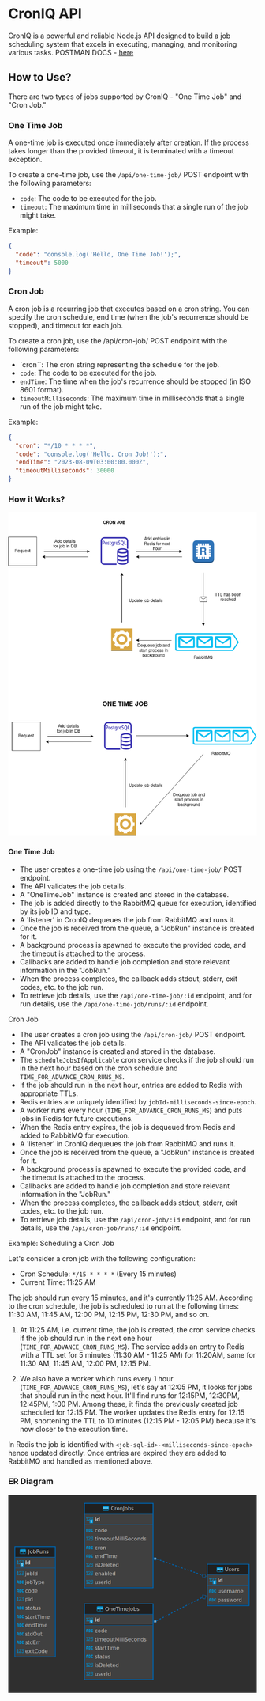 # CronIQ API

CronIQ is a powerful and reliable Node.js API designed to build a job scheduling system that excels in executing, managing, and monitoring various tasks.
POSTMAN DOCS - [here](https://documenter.getpostman.com/view/7984450/2s9XxySZBe)

## How to Use?

There are two types of jobs supported by CronIQ - "One Time Job" and "Cron Job."

### One Time Job

A one-time job is executed once immediately after creation. If the process takes longer than the provided timeout, it is terminated with a timeout exception.

To create a one-time job, use the `/api/one-time-job/` POST endpoint with the following parameters:

- `code`: The code to be executed for the job.
- `timeout`: The maximum time in milliseconds that a single run of the job might take.

Example:

```json
{
  "code": "console.log('Hello, One Time Job!');",
  "timeout": 5000
}
```

### Cron Job

A cron job is a recurring job that executes based on a cron string. You can specify the cron schedule, end time (when the job's recurrence should be stopped), and timeout for each job.

To create a cron job, use the /api/cron-job/ POST endpoint with the following parameters:

- `cron``: The cron string representing the schedule for the job.
- `code`: The code to be executed for the job.
- `endTime`: The time when the job's recurrence should be stopped (in ISO 8601 format).
- `timeoutMilliseconds`: The maximum time in milliseconds that a single run of the job might take.

Example:

```json
{
  "cron": "*/10 * * * *",
  "code": "console.log('Hello, Cron Job!');",
  "endTime": "2023-08-09T03:00:00.000Z",
  "timeoutMilliseconds": 30000
}
```

### How it Works?

![arch-design](./readme-assets/arch-CronIQ.drawio.png)

#### One Time Job

- The user creates a one-time job using the `/api/one-time-job/` POST endpoint.
- The API validates the job details.
- A "OneTimeJob" instance is created and stored in the database.
- The job is added directly to the RabbitMQ queue for execution, identified by its job ID and type.
- A 'listener' in CronIQ dequeues the job from RabbitMQ and runs it.
- Once the job is received from the queue, a "JobRun" instance is created for it.
- A background process is spawned to execute the provided code, and the timeout is attached to the process.
- Callbacks are added to handle job completion and store relevant information in the "JobRun."
- When the process completes, the callback adds stdout, stderr, exit codes, etc. to the job run.
- To retrieve job details, use the `/api/one-time-job/:id` endpoint, and for run details, use the `/api/one-time-job/runs/:id` endpoint.

Cron Job

- The user creates a cron job using the `/api/cron-job/` POST endpoint.
- The API validates the job details.
- A "CronJob" instance is created and stored in the database.
- The `scheduleJobsIfApplicable` cron service checks if the job should run in the next hour based on the cron schedule and `TIME_FOR_ADVANCE_CRON_RUNS_MS`.
- If the job should run in the next hour, entries are added to Redis with appropriate TTLs.
- Redis entries are uniquely identified by `jobId-milliseconds-since-epoch`.
- A worker runs every hour (`TIME_FOR_ADVANCE_CRON_RUNS_MS`) and puts jobs in Redis for future executions.
- When the Redis entry expires, the job is dequeued from Redis and added to RabbitMQ for execution.
- A 'listener' in CronIQ dequeues the job from RabbitMQ and runs it.
- Once the job is received from the queue, a "JobRun" instance is created for it.
- A background process is spawned to execute the provided code, and the timeout is attached to the process.
- Callbacks are added to handle job completion and store relevant information in the "JobRun."
- When the process completes, the callback adds stdout, stderr, exit codes, etc. to the job run.
- To retrieve job details, use the `/api/cron-job/:id` endpoint, and for run details, use the `/api/cron-job/runs/:id` endpoint.

Example: Scheduling a Cron Job

Let's consider a cron job with the following configuration:

- Cron Schedule: `*/15 * * * *` (Every 15 minutes)
- Current Time: 11:25 AM

The job should run every 15 minutes, and it's currently 11:25 AM. According to the cron schedule, the job is scheduled to run at the following times: 11:30 AM, 11:45 AM, 12:00 PM, 12:15 PM, 12:30 PM, and so on.

1. At 11:25 AM, i.e. current time, the job is created, the cron service checks if the job should run in the next one hour (`TIME_FOR_ADVANCE_CRON_RUNS_MS`).
   The service adds an entry to Redis with a TTL set for 5 minutes (11:30 AM - 11:25 AM) for 11:20AM, same for 11:30 AM, 11:45 AM, 12:00 PM, 12:15 PM.

2. We also have a worker which runs every 1 hour (`TIME_FOR_ADVANCE_CRON_RUNS_MS`), let's say at 12:05 PM, it looks for jobs that should run in the next hour. It'll find runs for 12:15PM, 12:30PM, 12:45PM, 1:00 PM. Among these, it finds the previously created job scheduled for 12:15 PM. The worker updates the Redis entry for 12:15 PM, shortening the TTL to 10 minutes (12:15 PM - 12:05 PM) because it's now closer to the execution time.

In Redis the job is identified with `<job-sql-id>-<milliseconds-since-epoch>` hence updated directly. Once entries are expired they are added to RabbitMQ and handled as mentioned above.

### ER Diagram

![er-diagram](./readme-assets/er-diagram.png)
